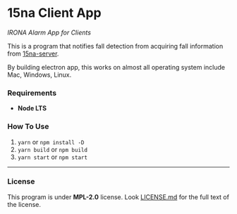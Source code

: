 # 15na Client App

*IRONA Alarm App for Clients*

This is a program that notifies fall detection from acquiring fall information from [15na-server](https://github.com/wldh-g/15na-server#readme).

By building electron app, this works on almost all operating system include Mac, Windows, Linux.

### Requirements

- **Node LTS**

### How To Use

1. `yarn` or `npm install -D`
2. `yarn build` or `npm build`
3. `yarn start` or `npm start`

---

### License

This program is under **MPL-2.0** license. Look [LICENSE.md](LICENSE.md) for the full text of the license.
